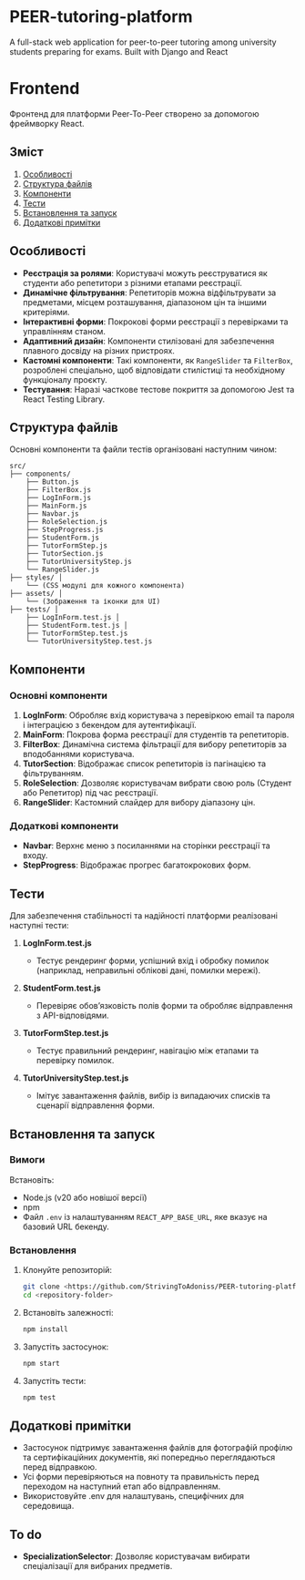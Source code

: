 # PEER-tutoring-platform
A full-stack web application for peer-to-peer tutoring among university students preparing for exams. Built with Django and React


# Frontend

Фронтенд для платформи Peer-To-Peer створено за допомогою фреймворку React.

## Зміст

1. [Особливості](#особливості)
2. [Структура файлів](#структура-файлів)
3. [Компоненти](#компоненти)
4. [Тести](#тести)
5. [Встановлення та запуск](#встановлення-та-запуск)
6. [Додаткові примітки](#додаткові-примітки)

## Особливості

- **Реєстрація за ролями**: Користувачі можуть реєструватися як студенти або репетитори з різними етапами реєстрації.
- **Динамічне фільтрування**: Репетиторів можна відфільтрувати за предметами, місцем розташування, діапазоном цін та іншими критеріями.
- **Інтерактивні форми**: Покрокові форми реєстрації з перевірками та управлінням станом.
- **Адаптивний дизайн**: Компоненти стилізовані для забезпечення плавного досвіду на різних пристроях.
- **Кастомні компоненти**: Такі компоненти, як `RangeSlider` та `FilterBox`, розроблені спеціально, щоб відповідати стилістиці та необхідному функціоналу проєкту.
- **Тестування**: Наразі часткове тестове покриття за допомогою Jest та React Testing Library.

## Структура файлів

Основні компоненти та файли тестів організовані наступним чином:
```text
src/ 
├── components/
    ├── Button.js
    ├── FilterBox.js 
    ├── LogInForm.js
    ├── MainForm.js 
    ├── Navbar.js
    ├── RoleSelection.js
    ├── StepProgress.js
    ├── StudentForm.js
    ├── TutorFormStep.js 
    ├── TutorSection.js 
    ├── TutorUniversityStep.js 
    └── RangeSlider.js 
├── styles/ │ 
    └── (CSS модулі для кожного компонента) 
├── assets/ │ 
    └── (Зображення та іконки для UI) 
├── tests/ │ 
    ├── LogInForm.test.js │ 
    ├── StudentForm.test.js │ 
    ├── TutorFormStep.test.js 
    └── TutorUniversityStep.test.js
```

## Компоненти

### Основні компоненти

1. **LogInForm**: Обробляє вхід користувача з перевіркою email та пароля і інтеграцією з бекендом для аутентифікації.
2. **MainForm**: Покрова форма реєстрації для студентів та репетиторів.
3. **FilterBox**: Динамічна система фільтрації для вибору репетиторів за вподобаннями користувача.
4. **TutorSection**: Відображає список репетиторів із пагінацією та фільтруванням.
5. **RoleSelection**: Дозволяє користувачам вибрати свою роль (Студент або Репетитор) під час реєстрації.
6. **RangeSlider**: Кастомний слайдер для вибору діапазону цін.

### Додаткові компоненти

- **Navbar**: Верхнє меню з посиланнями на сторінки реєстрації та входу.
- **StepProgress**: Відображає прогрес багатокрокових форм.

## Тести

Для забезпечення стабільності та надійності платформи реалізовані наступні тести:

1. **LogInForm.test.js**
   - Тестує рендеринг форми, успішний вхід і обробку помилок (наприклад, неправильні облікові дані, помилки мережі).

2. **StudentForm.test.js**
   - Перевіряє обов’язковість полів форми та обробляє відправлення з API-відповідями.

3. **TutorFormStep.test.js**
   - Тестує правильний рендеринг, навігацію між етапами та перевірку помилок.

4. **TutorUniversityStep.test.js**
   - Імітує завантаження файлів, вибір із випадаючих списків та сценарії відправлення форми.

## Встановлення та запуск

### Вимоги

Встановіть:

- Node.js (v20 або новішої версії)
- npm
- Файл `.env` із налаштуванням `REACT_APP_BASE_URL`, яке вказує на базовий URL бекенду.

### Встановлення

1. Клонуйте репозиторій:
   ```bash
   git clone <https://github.com/StrivingToAdoniss/PEER-tutoring-platform.git>
   cd <repository-folder>
   ```

2. Встановіть залежності:

    ```bash
    npm install
    ```

3. Запустіть застосунок:
    ```bash
    npm start
    ```
4. Запустіть тести:
    ```bash
    npm test
    ```

## Додаткові примітки
- Застосунок підтримує завантаження файлів для фотографій профілю та сертифікаційних документів, які попередньо переглядаються перед відправкою.
- Усі форми перевіряються на повноту та правильність перед переходом на наступний етап або відправленням.
- Використовуйте .env для налаштувань, специфічних для середовища.

## To do

- **SpecializationSelector**: Дозволяє користувачам вибирати спеціалізації для вибраних предметів.